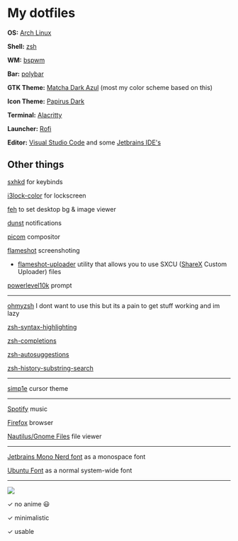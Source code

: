 # My dotfiles

**OS:** [Arch Linux](https://archlinux.org)

**Shell:** [zsh](https://www.zsh.org/)

**WM:** [bspwm](https://github.com/baskerville/bspwm)

**Bar:** [polybar](https://github.com/polybar/polybar)

**GTK Theme:** [Matcha Dark Azul](https://github.com/vinceliuice/Matcha-gtk-theme) (most my color scheme based on this)

**Icon Theme:** [Papirus Dark](https://github.com/PapirusDevelopmentTeam/papirus-icon-theme)

**Terminal:** [Alacritty](https://github.com/alacritty/alacritty)

**Launcher:** [Rofi](https://github.com/davatorium/rofi/)

**Editor:** [Visual Studio Code](https://code.visualstudio.com/) and some [Jetbrains IDE's](https://www.jetbrains.com/)

## Other things
[sxhkd](https://github.com/baskerville/sxhkd) for keybinds

[i3lock-color](https://github.com/Raymo111/i3lock-color) for lockscreen

[feh](https://feh.finalrewind.org/) to set desktop bg & image viewer

[dunst](https://github.com/dunst-project/dunst) notifications

[picom](https://github.com/yshui/picom) compositor

[flameshot](https://github.com/flameshot-org/flameshot) screenshoting

- [flameshot-uploader](https://github.com/diced/flameshot-uploader) utility that allows you to use SXCU ([ShareX](https://getsharex.org) Custom Uploader) files

[powerlevel10k](https://github.com/romkatv/powerlevel10k) prompt

---

[ohmyzsh](https://github.com/ohmyzsh/ohmyzsh) I dont want to use this but its a pain to get stuff working and im lazy

[zsh-syntax-highlighting](https://github.com/zsh-users/zsh-syntax-highlighting)

[zsh-completions](https://github.com/zsh-users/zsh-completions)

[zsh-autosuggestions](https://github.com/zsh-users/zsh-autosuggestions)

[zsh-history-substring-search](https://github.com/zsh-users/zsh-history-substring-search)

---

[simp1e](https://gitlab.com/zoli111/simp1e/) cursor theme

---

[Spotify](https://spotify.com) music

[Firefox](https://www.mozilla.org/en-US/firefox/new) browser

[Nautilus/Gnome Files](https://gitlab.gnome.org/GNOME/nautilus) file viewer

---

[Jetbrains Mono Nerd font](https://www.nerdfonts.com/) as a monospace font

[Ubuntu Font](https://design.ubuntu.com/font/) as a normal system-wide font

---

![](https://i.diced.cf/u/Aj8gHn.png)

✓ no anime 😃

✓ minimalistic

✓ usable